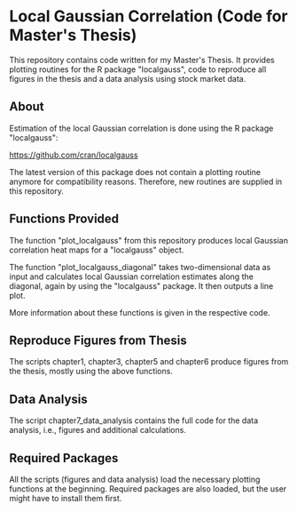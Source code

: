 # Local Gaussian Correlation (Code for Master's Thesis)

This repository contains code written for my Master's Thesis.
It provides plotting routines for the R package "localgauss",
code to reproduce all figures in the thesis and a data analysis using stock market data.


## About

Estimation of the local Gaussian correlation is done using the R package "localgauss":

https://github.com/cran/localgauss

The latest version of this package does not contain a plotting routine anymore for compatibility reasons.
Therefore, new routines are supplied in this repository.


## Functions Provided

The function "plot_localgauss" from this repository produces local Gaussian correlation heat maps for
a "localgauss" object.

The function "plot_localgauss_diagonal" takes two-dimensional data as input and calculates local Gaussian correlation
estimates along the diagonal, again by using the "localgauss" package. It then outputs a line plot.

More information about these functions is given in the respective code.


## Reproduce Figures from Thesis

The scripts chapter1, chapter3, chapter5 and chapter6 produce figures from the thesis, mostly using the above functions.


## Data Analysis
The script chapter7_data_analysis contains the full code for the data analysis, i.e.,
figures and additional calculations.


## Required Packages

All the scripts (figures and data analysis) load the necessary plotting functions at the beginning.
Required packages are also loaded, but the user might have to install them first.